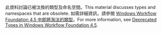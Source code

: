 <span data-ttu-id="689cb-101">此資料討論已被汰換的類型及命名空間。</span><span class="sxs-lookup"><span data-stu-id="689cb-101">This material discusses types and namespaces that are obsolete.</span></span> <span data-ttu-id="689cb-102">如需詳細資訊，請參閱 [Windows Workflow Foundation 4.5 中即將淘汰的類型](https://aka.ms/wfdeprecatedtypes)。</span><span class="sxs-lookup"><span data-stu-id="689cb-102">For more information, see [Deprecated Types in Windows Workflow Foundation 4.5](https://aka.ms/wfdeprecatedtypes).</span></span>